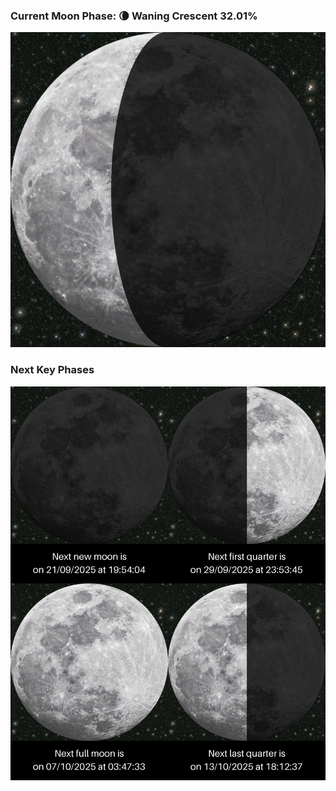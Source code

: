 ### Current Moon Phase: 🌘 Waning Crescent 32.01%
![Moon Phase](moonphase.png)
### Next Key Phases
![Gallery](gallery.png)